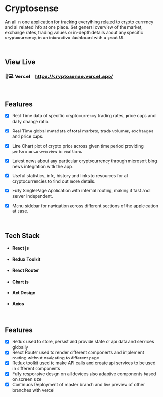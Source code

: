 # Cryptosense

An all in one application for tracking everything related to crypto currency and all related info at one place. Get general overview of the market, exchange rates, trading values or in-depth details about any specific cryptocurrency, in an interactive dashboard with a great UI.

</br>

## View Live


### 🔗💻 Vercel &nbsp;&nbsp; https://cryptosense.vercel.app/

</br>

## Features

- [x] Real Time data of specific cryptocurrency trading rates, price caps and daily change ratio.
- [x] Real Time global metadata of total markets, trade volumes, exchanges and price caps.
- [x] Line Chart plot of crypto price across given time period providing performance overview in real time.
- [x] Latest news about any particular cryptocurrency through microsoft bing news integration with the app.
- [x] Useful statistics, info, history and links to resources for all cryptocurrencies to find out more details.
- [x] Fully Single Page Application with internal routing, making it fast and server independent.
- [x] Menu sidebar for navigation across different sections of the applcication at ease.


</br>

## Tech Stack

- #### React js
- #### Redux Toolkit
- #### React Router
- #### Chart js
- #### Ant Design
- #### Axios

</br>

## Features

- [x]  Redux used to store, persist and provide state of api data and services globally
- [x]  React Router used to render different components and implement routing without navigating to different page.
- [x]  Redux toolkit used to make API calls and create api services to be used in different components
- [x]  Fully responsive design on all devices also adaptive components based on screen size
- [x]  Continuos Deployment of master branch and live preview of other branches with vercel
